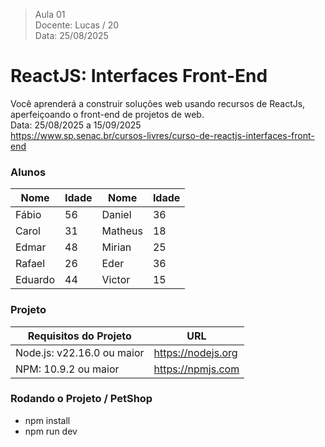 > Aula 01   
> Docente: Lucas / 20   
> Data: 25/08/2025   


# ReactJS: Interfaces Front-End  
Você aprenderá a construir soluções web usando recursos de ReactJs, aperfeiçoando o front-end de projetos de web.   
Data: 25/08/2025 a 15/09/2025   
https://www.sp.senac.br/cursos-livres/curso-de-reactjs-interfaces-front-end 


### Alunos
|  Nome       |  Idade        |  Nome         |  Idade        | 
|------------- | ------------- | ------------- | ------------- |
| Fábio       |  56           | Daniel        | 36    |
| Carol       |  31           | Matheus       | 18    |  
| Edmar       | 48            | Mirian        | 25    |
| Rafael      | 26            | Eder          | 36    |
| Eduardo     | 44            | Victor        | 15    |


### Projeto   
| Requisitos do Projeto      | URL                    |  
|--------------------------- | ---------------------- |
| Node.js: v22.16.0 ou maior | https://nodejs.org     |   
| NPM: 10.9.2 ou maior       | https://npmjs.com      |


### Rodando o Projeto / PetShop 
  - npm install    
  - npm run dev 

